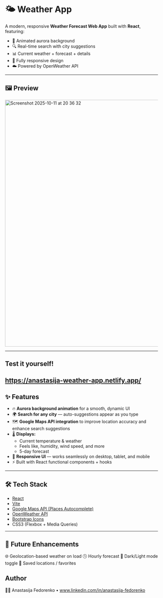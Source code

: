 # 🌤 Weather App


A modern, responsive **Weather Forecast Web App** built with **React**, featuring:
- 🌈 Animated aurora background
- 🔍 Real-time search with city suggestions
- 📊 Current weather + forecast + details
- 📱 Fully responsive design
- ☁️ Powered by OpenWeather API


---

## 🖼 Preview

<img width="1440" height="812" alt="Screenshot 2025-10-11 at 20 36 32" src="https://github.com/user-attachments/assets/eb9ee6a4-e07d-4533-b7a2-576793fedf6c" />

---
## Test it yourself!

https://anastasija-weather-app.netlify.app/
---

## ✨ Features

- 🔥 **Aurora background animation** for a smooth, dynamic UI  
- 🌍 **Search for any city** — auto-suggestions appear as you type  
- 🗺 **Google Maps API integration** to improve location accuracy and enhance search suggestions  
- 🌡 **Displays:**
  - Current temperature & weather
  - Feels like, humidity, wind speed, and more
  - 5-day forecast
- 🧭 **Responsive UI** — works seamlessly on desktop, tablet, and mobile
- ⚡ Built with React functional components + hooks

---

## 🛠️ Tech Stack

- [React](https://react.dev/)
- [Vite](https://vitejs.dev/)
- [Google Maps API (Places Autocomplete)](https://developers.google.com/maps/documentation/javascript/places)
- [OpenWeather API](https://openweathermap.org/api)
- [Bootstrap Icons](https://icons.getbootstrap.com/)
- CSS3 (Flexbox + Media Queries)

---

## 🧭 Future Enhancements

🌐 Geolocation-based weather on load
🕓 Hourly forecast
🧊 Dark/Light mode toggle
📍 Saved locations / favorites

## Author
👨‍💻 Anastasija Fedorenko
 • www.linkedin.com/in/anastasija-fedorenko

